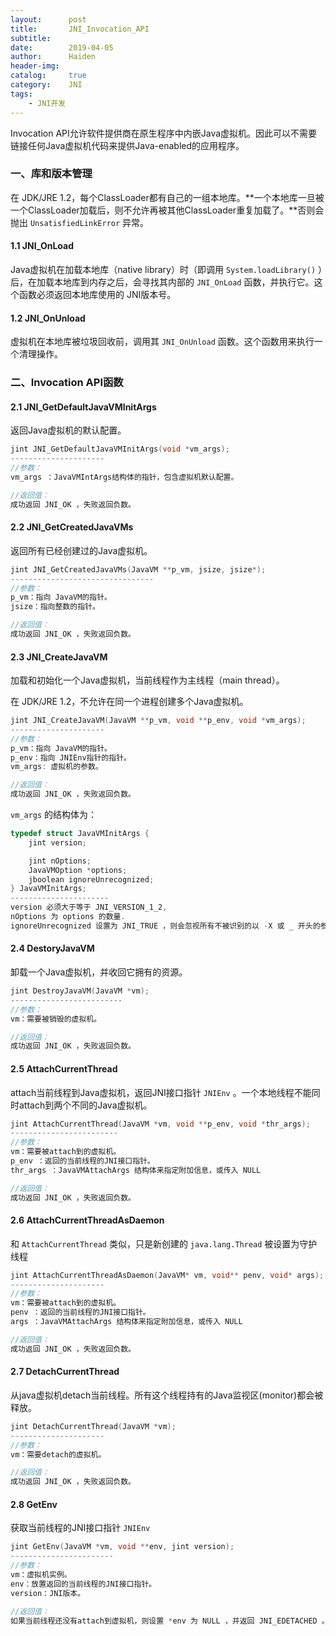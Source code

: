```yaml
---
layout:      post
title:       JNI_Invocation_API
subtitle: 
date:        2019-04-05
author:      Haiden
header-img:   
catalog:     true
category:    JNI
tags: 
    - JNI开发
---
```


Invocation API允许软件提供商在原生程序中内嵌Java虚拟机。因此可以不需要链接任何Java虚拟机代码来提供Java-enabled的应用程序。

### 一、库和版本管理

在 JDK/JRE 1.2，每个ClassLoader都有自己的一组本地库。**一个本地库一旦被一个ClassLoader加载后，则不允许再被其他ClassLoader重复加载了。**否则会抛出 ``UnsatisfiedLinkError`` 异常。

#### 1.1 JNI_OnLoad

Java虚拟机在加载本地库（native library）时（即调用 `System.loadLibrary()` ）后，在加载本地库到内存之后，会寻找其内部的 `JNI_OnLoad` 函数，并执行它。这个函数必须返回本地库使用的 JNI版本号。

#### 1.2 JNI_OnUnload

虚拟机在本地库被垃圾回收前，调用其 `JNI_OnUnload` 函数。这个函数用来执行一个清理操作。

### 二、Invocation API函数

#### 2.1 JNI_GetDefaultJavaVMInitArgs

返回Java虚拟机的默认配置。

```c++
jint JNI_GetDefaultJavaVMInitArgs(void *vm_args);
---------------------
//参数：
vm_args ：JavaVMIntArgs结构体的指针，包含虚拟机默认配置。

//返回值：
成功返回 JNI_OK ，失败返回负数。
```

#### 2.2 JNI_GetCreatedJavaVMs

返回所有已经创建过的Java虚拟机。

```c++
jint JNI_GetCreatedJavaVMs(JavaVM **p_vm, jsize, jsize*);
--------------------------------
//参数：
p_vm：指向 JavaVM的指针。
jsize：指向整数的指针。

//返回值：
成功返回 JNI_OK ，失败返回负数。
```

#### 2.3 JNI_CreateJavaVM

加载和初始化一个Java虚拟机，当前线程作为主线程（main thread）。

在 JDK/JRE 1.2，不允许在同一个进程创建多个Java虚拟机。

```c++
jint JNI_CreateJavaVM(JavaVM **p_vm, void **p_env, void *vm_args);
---------------------
//参数：
p_vm：指向 JavaVM的指针。
p_env：指向 JNIEnv指针的指针。
vm_args: 虚拟机的参数。

//返回值：
成功返回 JNI_OK ，失败返回负数。
```

`vm_args` 的结构体为：

```c++
typedef struct JavaVMInitArgs {
    jint version;

    jint nOptions;
    JavaVMOption *options;
    jboolean ignoreUnrecognized;
} JavaVMInitArgs;
----------------------
version 必须大于等于 JNI_VERSION_1_2,
nOptions 为 options 的数量.
ignoreUnrecognized 设置为 JNI_TRUE ，则会忽视所有不被识别的以 -X 或 _ 开头的参数字符串，如果设置为 JNI_FALSE ，则遇到不被识别的参数时JNI_CreateJavaVM 函数会返回 JNI_ERR
```

#### 2.4 DestoryJavaVM

卸载一个Java虚拟机，并收回它拥有的资源。

```c++
jint DestroyJavaVM(JavaVM *vm);
-------------------------
//参数：
vm：需要被销毁的虚拟机。

//返回值：
成功返回 JNI_OK ，失败返回负数。
```

#### 2.5 AttachCurrentThread

attach当前线程到Java虚拟机，返回JNI接口指针 `JNIEnv` 。一个本地线程不能同时attach到两个不同的Java虚拟机。

```c++
jint AttachCurrentThread(JavaVM *vm, void **p_env, void *thr_args);
------------------------
//参数：
vm：需要被attach到的虚拟机。
p_env ：返回的当前线程的JNI接口指针。
thr_args ：JavaVMAttachArgs 结构体来指定附加信息，或传入 NULL

//返回值：
成功返回 JNI_OK ，失败返回负数。
```

#### 2.6 AttachCurrentThreadAsDaemon

和 `AttachCurrentThread` 类似，只是新创建的 `java.lang.Thread` 被设置为守护线程

```c++
jint AttachCurrentThreadAsDaemon(JavaVM* vm, void** penv, void* args);
---------------------
//参数：
vm：需要被attach到的虚拟机。
penv ：返回的当前线程的JNI接口指针。
args ：JavaVMAttachArgs 结构体来指定附加信息，或传入 NULL

//返回值：
成功返回 JNI_OK ，失败返回负数。
```

#### 2.7 DetachCurrentThread

从java虚拟机detach当前线程。所有这个线程持有的Java监视区(monitor)都会被释放。

```c++
jint DetachCurrentThread(JavaVM *vm);
---------------------
//参数：
vm：需要detach的虚拟机。

//返回值：
成功返回 JNI_OK ，失败返回负数。
```

#### 2.8 GetEnv

获取当前线程的JNI接口指针 `JNIEnv`

```c++
jint GetEnv(JavaVM *vm, void **env, jint version);
-----------------------
//参数：
vm：虚拟机实例。
env：放置返回的当前线程的JNI接口指针。
version：JNI版本。

//返回值：
如果当前线程还没有attach到虚拟机，则设置 *env 为 NULL ，并返回 JNI_EDETACHED 。如果指定的JNI版本不被支持，则也设置 *env 为 NULL ，并且返回 JNI_EVERSION。否则设置 *env 为正常的接口，并返回 JNI_OK 。
```

